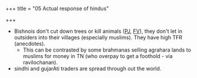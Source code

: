 +++
title = "05 Actual response of hindus"

+++

- Bishnois don't cut down trees or kill animals ([PJ](http://www.academia.edu/211074/The_Bishnoi_An_Ecotheological_Community_in_the_Indian_Desert), [FV](http://www.franckvogel.com/english/portfolio-bishnois.html)), they don't let in outsiders into their villages (especially muslims). They have high TFR (anecdotes).
    - This can be contrasted by some brahmanas selling agrahara lands to muslims for money in TN (who overpay to get a foothold - via ravilochanan).
- sindhi and gujarAti traders are spread through out the world.